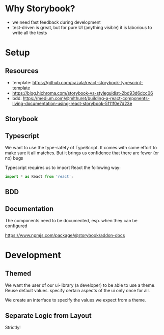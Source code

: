 

# Why Storybook?

- we need fast feedback during development
- test-driven is great, but for pure UI (anything visible) it is laborious to write all the tests


# Setup

## Resources

- template: https://github.com/cazala/react-storybook-typescript-template
- https://blog.hichroma.com/storybook-vs-styleguidist-2bd93d6dcc06
- bdd: https://medium.com/@mlthuret/building-a-react-components-living-documentation-using-react-storybook-5f11f0e7d23e

## Storybook



## Typescript

We want to use the type-safety of TypeScript. It comes with some effort to
make sure it all matches. But it brings us confidence that there are fewer (or no)
bugs

Typescript requires us to import React the following way:

```javascript
import * as React from 'react';
```


## BDD

## Documentation

The components need to be documented, esp. when they can be configured

https://www.npmjs.com/package/@storybook/addon-docs


# Development

## Themed

We want the user of our ui-library (a developer) to be able to use a theme.
Reuse default values. specify certain aspects of the ui only once for all.

We create an interface to specify the values we expect from a theme.

## Separate Logic from Layout

Strictly!